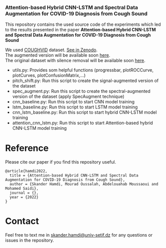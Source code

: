 ### Attention-based Hybrid CNN-LSTM and Spectral Data Augmentation for COVID-19 Diagnosis from Cough Sound
This repository contains the used source code of the experiments which led to the results presented in the paper <b>Attention-based Hybrid CNN-LSTM and Spectral Data Augmentation for COVID-19 Diagnosis from Cough Sound</b>

We used <a href='https://www.nature.com/articles/s41597-021-00937-4'>COUGHVID</a> dataset. <a href='https://zenodo.org/record/4048312'>See in Zenodo</a>. <br> The augmented version will be available soon <a href="https://github.com/skanderhamdi/melspectrogram_spec_aug_30_percent_randomly_freq_time_masking">here</a>. <br>
The original dataset with silence removal will be available soon <a href="https://github.com/skanderhamdi/coughvid">here</a>.

- utils.py: Provides som helpful functions (progressbar, plotROCCurve, plotCurves, plotConfusionMatrix,...)
- pitch_shift.py: Run this script to create the signal-augmented version of the dataset
- spec_augment.py: Run this script to create the spectral-augmented version of the dataset (apply SpecAugment technique) 
- cnn_baseline.py: Run this script to start CNN model training
- lstm_baseline.py: Run this script to start LSTM model training
- cnn_lstm_baseline.py: Run this script to start hybrid CNN-LSTM model training
- attention_cnn_lstm.py: Run this script to start Attention-based hybrid CNN-LSTM model training

# Reference
Please cite our paper if you find this repository useful.

```
@article{hamdi2022,
  title = {Attention-based Hybrid CNN-LSTM and Spectral Data Augmentation for COVID-19 Diagnosis from Cough Sound},
  author = {Skander Hamdi, Mourad Oussalah, Abdelouahab Moussaoui and Mohamed Saidi},
  journal = {},
  year = {2022}
}
```

# Contact
Feel free to text me in <a href="skander.hamdi@univ-setif.dz">skander.hamdi@univ-setif.dz</a> for any questions or issues in the repository.
